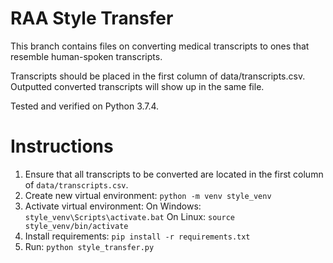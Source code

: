 # RAA Style Transfer

This branch contains files on converting medical transcripts to ones that resemble human-spoken transcripts.

Transcripts should be placed in the first column of data/transcripts.csv. Outputted converted transcripts will show up in the same file.

Tested and verified on Python 3.7.4.

# Instructions

1. Ensure that all transcripts to be converted are located in the first column of `data/transcripts.csv`.
2. Create new virtual environment: `python -m venv style_venv`
3. Activate virtual environment: On Windows: `style_venv\Scripts\activate.bat` On Linux: `source style_venv/bin/activate`
4. Install requirements: `pip install -r requirements.txt`
5. Run: `python style_transfer.py`
